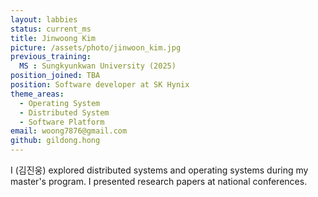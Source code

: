 ```yaml
---
layout: labbies
status: current_ms
title: Jinwoong Kim
picture: /assets/photo/jinwoon_kim.jpg
previous_training:
  MS : Sungkyunkwan University (2025)
position_joined: TBA
position: Software developer at SK Hynix
theme_areas:
  - Operating System
  - Distributed System
  - Software Platform
email: woong7876@gmail.com
github: gildong.hong
---
```


I (김진웅) explored distributed systems and operating systems during my master's program. I presented research papers at national conferences.
